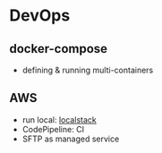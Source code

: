 # DevOps

## docker-compose

- defining & running multi-containers

## AWS

- run local: [localstack](https://github.com/localstack/localstack)
- CodePipeline: CI
- SFTP as managed service
